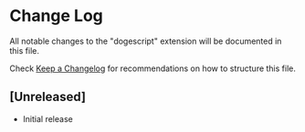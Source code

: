 # Change Log

All notable changes to the "dogescript" extension will be documented in this file.

Check [Keep a Changelog](http://keepachangelog.com/) for recommendations on how to structure this file.

## [Unreleased]

- Initial release